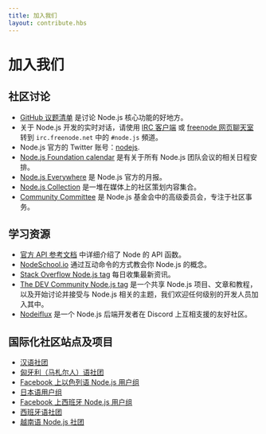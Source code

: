```yaml
---
title: 加入我们
layout: contribute.hbs
---
```


# 加入我们

## 社区讨论

- [GitHub 议题清单](https://github.com/nodejs/node/issues) 是讨论 Node.js 核心功能的好地方。
- 关于 Node.js 开发的实时对话，请使用 [IRC 客户端](https://en.wikipedia.org/wiki/Comparison_of_Internet_Relay_Chat_clients) 或 [freenode 网页聊天室](https://webchat.freenode.net/#node.js) 转到 `irc.freenode.net` 中的 `#node.js` 頻道。
- Node.js 官方的 Twitter 账号：[nodejs](https://twitter.com/nodejs).
- [Node.js Foundation calendar](https://nodejs.org/calendar) 是有关于所有 Node.js 团队会议的相关日程安排。
- [Node.js Everywhere](https://newsletter.nodejs.org) 是 Node.js 官方的月报。
- [Node.js Collection](https://medium.com/the-node-js-collection) 是一堆在媒体上的社区策划内容集合。
- [Community Committee](https://github.com/nodejs/community-committee) 是 Node.js 基金会中的高级委员会，专注于社区事务。

## 学习资源

- [官方 API 参考文档](https://nodejs.org/api/) 中详细介绍了 Node 的 API 函数。
- [NodeSchool.io](https://nodeschool.io/) 通过互动命令的方式教会你 Node.js 的概念。
- [Stack Overflow Node.js tag](https://stackoverflow.com/questions/tagged/node.js) 每日收集最新资讯。
- [The DEV Community Node.js tag](https://dev.to/t/node) 是一个共享 Node.js 项目、文章和教程，以及开始讨论并接受与 Node.js 相关的主题，我们欢迎任何级别的开发人员加入其中。
- [Nodeiflux](https://discordapp.com/invite/vUsrbjd) 是一个 Node.js 后端开发者在 Discord 上互相支援的友好社区。

## 国际化社区站点及项目

- [汉语社团](https://cnodejs.org/)
- [匈牙利（马札尔人）语社团](https://nodehun.blogspot.com/)
- [Facebook 上以色列语 Node.js 用户组](https://www.facebook.com/groups/node.il/)
- [日本语用户组](https://nodejs.jp/)
- [Facebook 上西班牙 Node.js 用户组](https://www.facebook.com/groups/node.es/)
- [西班牙语社团](http://nodehispano.com)
- [越南语 Node.js 社团](https://www.facebook.com/nodejs.vn/)
